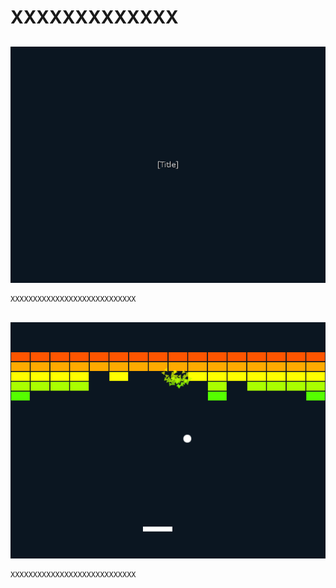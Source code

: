 ﻿# XXXXXXXXXXXXX

## 
![XXXXXXXXXXXX](resource/SceneManager/SceneManager1.png "XXXXXXXXXX") 
```cpp
XXXXXXXXXXXXXXXXXXXXXXXXXXXX
```

## 
![XXXXXXXXXXXX](resource/SceneManager/SceneManager2.png "XXXXXXXXXX") 
```cpp
XXXXXXXXXXXXXXXXXXXXXXXXXXXX
```
